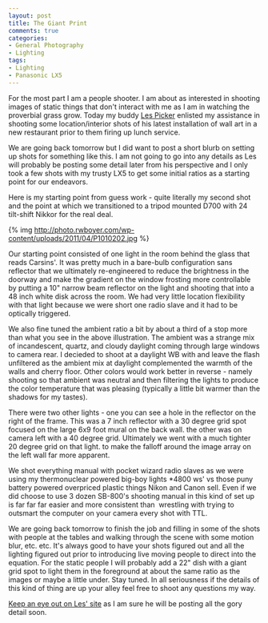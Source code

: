 ```yaml
---
layout: post
title: The Giant Print
comments: true
categories:
- General Photography
- Lighting
tags:
- Lighting
- Panasonic LX5
---
```

For the most part I am a people shooter. I am about as interested in shooting images of static things that don't interact with me as I am in watching the proverbial grass grow. Today my buddy <a href="http://blog.lesterpickerphoto.com/">Les Picker</a> enlisted my assistance in shooting some location/interior shots of his latest installation of wall art in a new restaurant prior to them firing up lunch service.

We are going back tomorrow but I did want to post a short blurb on setting up shots for something like this. I am not going to go into any details as Les will probably be posting some detail later from his perspective and I only took a few shots with my trusty LX5 to get some initial ratios as a starting point for our endeavors.

Here is my starting point from guess work - quite literally my second shot and the point at which we transitioned to a tripod mounted D700 with 24 tilt-shift Nikkor for the real deal.

{% img http://photo.rwboyer.com/wp-content/uploads/2011/04/P1010202.jpg %}

Our starting point consisted of one light in the room behind the glass that reads Carsins'. It was pretty much in a bare-bulb configuration sans reflector that we ultimately re-engineered to reduce the brightness in the doorway and make the gradient on the window frosting more controllable   by putting a 10" narrow beam reflector on the light and shooting that into a 48 inch white disk across the room. We had very little location flexibility with that light because we were short one radio slave and it had to be optically triggered.

We also fine tuned the ambient ratio a bit by about a third of a stop more than what you see in the above illustration. The ambient was a strange mix of incandescent, quartz, and cloudy daylight coming through large windows to camera rear. I decieded to shoot at a daylight WB with and leave the flash unfiltered as the ambient mix at daylight complemented the warmth of the walls and cherry floor. Other colors would work better in reverse - namely shooting so that ambient was neutral and then filtering the lights to produce the color temperature that was pleasing (typically a little bit warmer than the shadows for my tastes).

There were two other lights - one you can see a hole in the reflector on the right of the frame. This was a 7 inch reflector with a 30 degree grid spot focused on the large 6x9 foot mural on the back wall. the other was on camera left with a 40 degree grid. Ultimately we went with a much tighter 20 degree grid on that light. to make the falloff around the image array on the left wall far more apparent.

We shot everything manual with pocket wizard radio slaves as we were using my thermonuclear powered big-boy lights *4800 ws' vs those puny battery powered overpriced plastic things Nikon and Canon sell. Even if we did choose to use 3 dozen SB-800's shooting manual in this kind of set up is far far far easier and more consistent than  wrestling with trying to outsmart the computer on your camera every shot with TTL.

We are going back tomorrow to finish the job and filling in some of the shots with people at the tables and walking through the scene with some motion blur, etc. etc. It's always good to have your shots figured out and all the lighting figured out prior to introducing live moving people to direct into the equation. For the static people I will probably add a 22" dish with a giant grid spot to light them in the foreground at about the same ratio as the images or maybe a little under. Stay tuned. In all seriousness if the details of this kind of thing are up your alley feel free to shoot any questions my way.

<a href="http://blog.lesterpickerphoto.com/">Keep an eye out on Les' site</a> as I am sure he will be posting all the gory detail soon.